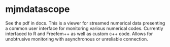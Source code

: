 # mjmdatascope

See the pdf in docs. This is a viewer for streamed numerical data
presenting a common user interface for monitoring various numerical
codes. Currently interfaced to R and Freefem++ as well as custom
c++ code. Allows for unobtrusive monitoring with asynchronous or
unreliable connection.

